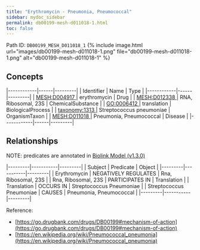 ```yaml
---
title: "Erythromycin - Pneumonia, Pneumococcal"
sidebar: mydoc_sidebar
permalink: db00199-mesh-d011018-1.html
toc: false 
---
```



Path ID: `DB00199_MESH_D011018_1`
{% include image.html url="images/db00199-mesh-d011018-1.png" file="db00199-mesh-d011018-1.png" alt="db00199-mesh-d011018-1" %}

## Concepts

|------------|------|---------|
| Identifier | Name | Type    |
|------------|------|---------|
| <a href="https://identifiers.org/MESH:D004917">MESH:D004917 </a> | erythromycin | Drug |
| <a href="https://identifiers.org/MESH:D012338">MESH:D012338 </a> | RNA, Ribosomal, 23S | ChemicalSubstance |
| <a href="https://identifiers.org/GO:0006412">GO:0006412 </a> | translation | BiologicalProcess |
| <a href="https://identifiers.org/taxonomy:1313">taxonomy:1313 </a> | Streptococcus pneumoniae | OrganismTaxon |
| <a href="https://identifiers.org/MESH:D011018">MESH:D011018 </a> | Pneumonia, Pneumococcal | Disease |
|------------|------|---------|

## Relationships


NOTE: predicates are annotated in <a href="https://github.com/biolink/biolink-model/releases/tag/v1.3.0">Biolink Model (v1.3.0)</a>

|---------|-----------|---------|
| Subject | Predicate | Object  |
|---------|-----------|---------|
| Erythromycin | NEGATIVELY REGULATES | Rna, Ribosomal, 23S |
| Rna, Ribosomal, 23S | PARTICIPATES IN | Translation |
| Translation | OCCURS IN | Streptococcus Pneumoniae |
| Streptococcus Pneumoniae | CAUSES | Pneumonia, Pneumococcal |
|---------|-----------|---------|

Reference: 
  - [https://go.drugbank.com/drugs/DB00199#mechanism-of-action](https://go.drugbank.com/drugs/DB00199#mechanism-of-action)
  - [https://en.wikipedia.org/wiki/Pneumococcal_pneumonia](https://en.wikipedia.org/wiki/Pneumococcal_pneumonia)
